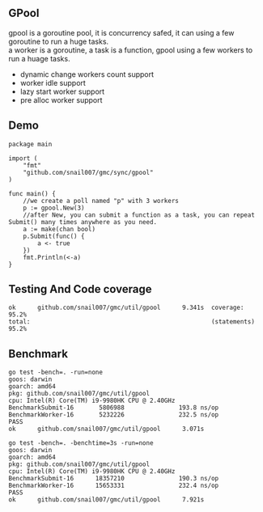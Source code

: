 ## GPool
gpool is a goroutine pool, it is concurrency safed, it can using a few goroutine to run a huge tasks.  
a worker is a goroutine, a task is a function, gpool using a few workers to run a huage tasks.  

- dynamic change workers count support
- worker idle support
- lazy start worker support
- pre alloc worker support

## Demo

```golang
package main

import (
    "fmt"
    "github.com/snail007/gmc/sync/gpool"
)

func main() {
	//we create a poll named "p" with 3 workers
	p := gpool.New(3)
	//after New, you can submit a function as a task, you can repeat Submit() many times anywhere as you need.
	a := make(chan bool)
	p.Submit(func() {
		a <- true
	})
	fmt.Println(<-a)
}

```

## Testing And Code coverage

```text
ok      github.com/snail007/gmc/util/gpool      9.341s  coverage: 95.2%
total:                                                  (statements)            95.2%
```
## Benchmark

```text
go test -bench=. -run=none
goos: darwin
goarch: amd64
pkg: github.com/snail007/gmc/util/gpool
cpu: Intel(R) Core(TM) i9-9980HK CPU @ 2.40GHz
BenchmarkSubmit-16       5806988               193.8 ns/op
BenchmarkWorker-16       5232226               232.5 ns/op
PASS
ok      github.com/snail007/gmc/util/gpool      3.071s
```

```text
go test -bench=. -benchtime=3s -run=none
goos: darwin
goarch: amd64
pkg: github.com/snail007/gmc/util/gpool
cpu: Intel(R) Core(TM) i9-9980HK CPU @ 2.40GHz
BenchmarkSubmit-16      18357210               190.3 ns/op
BenchmarkWorker-16      15653331               232.4 ns/op
PASS
ok      github.com/snail007/gmc/util/gpool      7.921s
```